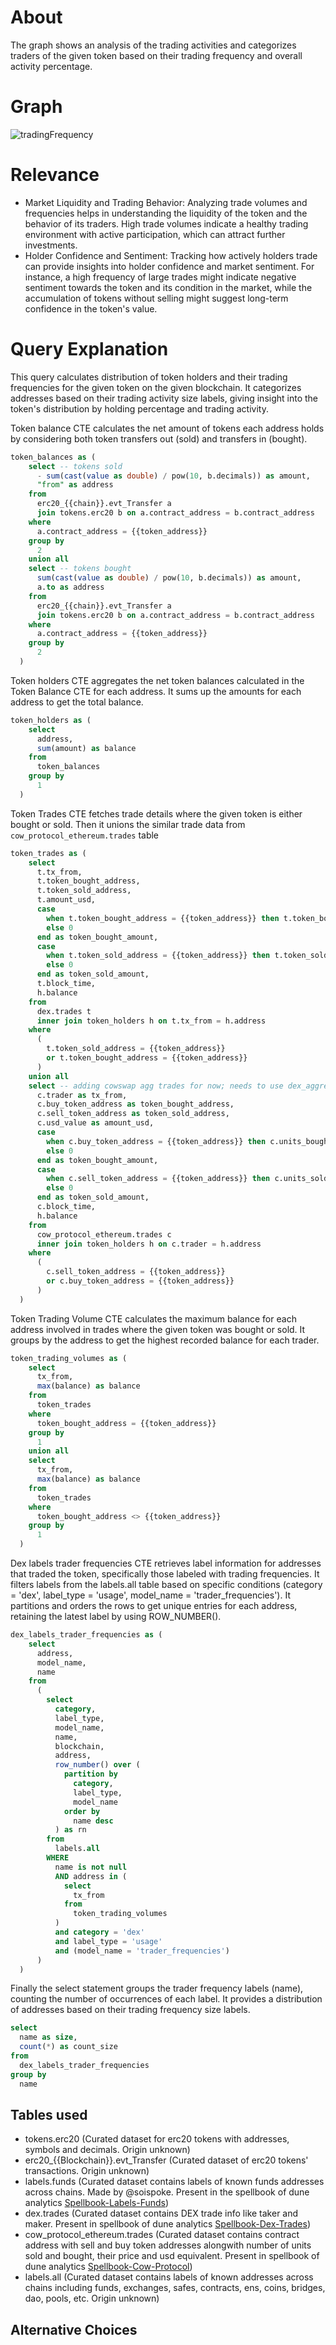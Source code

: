 # About

The graph shows an analysis of the trading activities and categorizes traders of the given token based on their trading frequency and overall activity percentage.

# Graph

![tradingFrequency](trading-frequency.png)

# Relevance

- Market Liquidity and Trading Behavior: Analyzing trade volumes and frequencies helps in understanding the liquidity of the token and the behavior of its traders. High trade volumes indicate a healthy trading environment with active participation, which can attract further investments.
- Holder Confidence and Sentiment: Tracking how actively holders trade can provide insights into holder confidence and market sentiment. For instance, a high frequency of large trades might indicate negative sentiment towards the token and its condition in the market, while the accumulation of tokens without selling might suggest long-term confidence in the token's value.

# Query Explanation

This query calculates distribution of token holders and their trading frequencies for the given token on the given blockchain. It categorizes addresses based on their trading activity size labels, giving insight into the token's distribution by holding percentage and trading activity.

Token balance CTE calculates the net amount of tokens each address holds by considering both token transfers out (sold) and transfers in (bought).

```sql
token_balances as (
    select -- tokens sold
      - sum(cast(value as double) / pow(10, b.decimals)) as amount,
      "from" as address
    from
      erc20_{{chain}}.evt_Transfer a
      join tokens.erc20 b on a.contract_address = b.contract_address
    where
      a.contract_address = {{token_address}}
    group by
      2
    union all
    select -- tokens bought
      sum(cast(value as double) / pow(10, b.decimals)) as amount,
      a.to as address
    from
      erc20_{{chain}}.evt_Transfer a
      join tokens.erc20 b on a.contract_address = b.contract_address
    where
      a.contract_address = {{token_address}}
    group by
      2
  )
```

Token holders CTE aggregates the net token balances calculated in the Token Balance CTE for each address.
It sums up the amounts for each address to get the total balance.

```sql
token_holders as (
    select
      address,
      sum(amount) as balance
    from
      token_balances
    group by
      1
  )
```

Token Trades CTE fetches trade details where the given token is either bought or sold. Then it unions the similar trade data from `cow_protocol_ethereum.trades` table

```sql
token_trades as (
    select
      t.tx_from,
      t.token_bought_address,
      t.token_sold_address,
      t.amount_usd,
      case
        when t.token_bought_address = {{token_address}} then t.token_bought_amount
        else 0
      end as token_bought_amount,
      case
        when t.token_sold_address = {{token_address}} then t.token_sold_amount
        else 0
      end as token_sold_amount,
      t.block_time,
      h.balance
    from
      dex.trades t
      inner join token_holders h on t.tx_from = h.address
    where
      (
        t.token_sold_address = {{token_address}}
        or t.token_bought_address = {{token_address}}
      )
    union all
    select -- adding cowswap agg trades for now; needs to use dex_aggregator in the future
      c.trader as tx_from,
      c.buy_token_address as token_bought_address,
      c.sell_token_address as token_sold_address,
      c.usd_value as amount_usd,
      case
        when c.buy_token_address = {{token_address}} then c.units_bought
        else 0
      end as token_bought_amount,
      case
        when c.sell_token_address = {{token_address}} then c.units_sold
        else 0
      end as token_sold_amount,
      c.block_time,
      h.balance
    from
      cow_protocol_ethereum.trades c
      inner join token_holders h on c.trader = h.address
    where
      (
        c.sell_token_address = {{token_address}}
        or c.buy_token_address = {{token_address}}
      )
  )
```

Token Trading Volume CTE calculates the maximum balance for each address involved in trades where the given token was bought or sold. It groups by the address to get the highest recorded balance for each trader.

```sql
token_trading_volumes as (
    select
      tx_from,
      max(balance) as balance
    from
      token_trades
    where
      token_bought_address = {{token_address}}
    group by
      1
    union all
    select
      tx_from,
      max(balance) as balance
    from
      token_trades
    where
      token_bought_address <> {{token_address}}
    group by
      1
  )
```

Dex labels trader frequencies CTE retrieves label information for addresses that traded the token, specifically those labeled with trading frequencies. It filters labels from the labels.all table based on specific conditions (category = 'dex', label_type = 'usage', model_name = 'trader_frequencies'). It partitions and orders the rows to get unique entries for each address, retaining the latest label by using ROW_NUMBER().

```sql
dex_labels_trader_frequencies as (
    select
      address,
      model_name,
      name
    from
      (
        select
          category,
          label_type,
          model_name,
          name,
          blockchain,
          address,
          row_number() over (
            partition by
              category,
              label_type,
              model_name
            order by
              name desc
          ) as rn
        from
          labels.all
        WHERE
          name is not null
          AND address in (
            select
              tx_from
            from
              token_trading_volumes
          )
          and category = 'dex'
          and label_type = 'usage'
          and (model_name = 'trader_frequencies')
      )
  )
```

Finally the select statement groups the trader frequency labels (name), counting the number of occurrences of each label. It provides a distribution of addresses based on their trading frequency size labels.

```sql
select
  name as size,
  count(*) as count_size
from
  dex_labels_trader_frequencies
group by
  name
```

## Tables used

- tokens.erc20 (Curated dataset for erc20 tokens with addresses, symbols and decimals. Origin unknown)
- erc20\_{{Blockchain}}.evt_Transfer (Curated dataset of erc20 tokens' transactions. Origin unknown)
- labels.funds (Curated dataset contains labels of known funds addresses across chains. Made by @soispoke. Present in the spellbook of dune analytics [Spellbook-Labels-Funds](https://github.com/duneanalytics/spellbook/blob/main/models/labels/addresses/institution/identifier/funds/labels_funds.sql))
- dex.trades (Curated dataset contains DEX trade info like taker and maker. Present in spellbook of dune analytics [Spellbook-Dex-Trades](https://github.com/duneanalytics/spellbook/blob/main/models/_sector/dex/trades/dex_trades.sql))
- cow_protocol_ethereum.trades (Curated dataset contains contract address with sell and buy token addresses alongwith number of units sold and bought, their price and usd equivalent. Present in spellbook of dune analytics [Spellbook-Cow-Protocol](https://github.com/duneanalytics/spellbook/blob/main/models/cow_protocol/ethereum/cow_protocol_ethereum_trades.sql))
- labels.all (Curated dataset contains labels of known addresses across chains including funds, exchanges, safes, contracts, ens, coins, bridges, dao, pools, etc. Origin unknown)

## Alternative Choices
